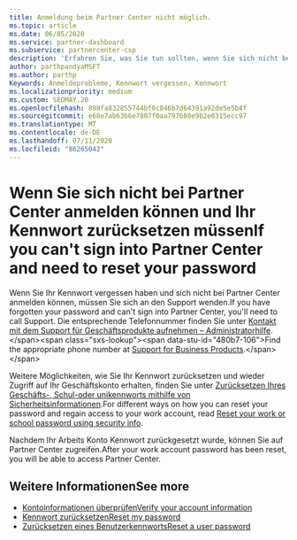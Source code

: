 ```yaml
---
title: Anmeldung beim Partner Center nicht möglich.
ms.topic: article
ms.date: 06/05/2020
ms.service: partner-dashboard
ms.subservice: partnercenter-csp
description: 'Erfahren Sie, was Sie tun sollten, wenn Sie sich nicht bei Partner Center anmelden können: enthält Informationen zum Zurücksetzen des Kennworts für Arbeits Konten oder des Schul Kontos, wenn Sie es vergessen haben.'
author: parthpandyaMSFT
ms.author: parthp
Keywords: Anmeldeprobleme, Kennwort vergessen, Kennwort
ms.localizationpriority: medium
ms.custom: SEOMAY.20
ms.openlocfilehash: 898fa832855744bf0c846b7d64391a92de5e5b4f
ms.sourcegitcommit: e68e7ab63b6e7807f0aa797680e9b2e0315ecc97
ms.translationtype: MT
ms.contentlocale: de-DE
ms.lasthandoff: 07/11/2020
ms.locfileid: "86265042"
---
```

# <a name="if-you-cant-sign-into-partner-center-and-need-to-reset-your-password"></a><span data-ttu-id="480b7-104">Wenn Sie sich nicht bei Partner Center anmelden können und Ihr Kennwort zurücksetzen müssen</span><span class="sxs-lookup"><span data-stu-id="480b7-104">If you can't sign into Partner Center and need to reset your password</span></span>

<span data-ttu-id="480b7-105">Wenn Sie Ihr Kennwort vergessen haben und sich nicht bei Partner Center anmelden können, müssen Sie sich an den Support wenden.</span><span class="sxs-lookup"><span data-stu-id="480b7-105">If you have forgotten your password and can't sign into Partner Center, you'll need to call Support.</span></span> <span data-ttu-id="480b7-106">Die entsprechende Telefonnummer finden Sie unter [Kontakt mit dem Support für Geschäftsprodukte aufnehmen – Administratorhilfe](https://docs.microsoft.com/microsoft-365/admin/contact-support-for-business-products?view=o365-worldwide&tabs=phone#ID0EAADAAA=Phone_support_).</span><span class="sxs-lookup"><span data-stu-id="480b7-106">Find the appropriate phone number at [Support for Business Products](https://docs.microsoft.com/microsoft-365/admin/contact-support-for-business-products?view=o365-worldwide&tabs=phone#ID0EAADAAA=Phone_support_).</span></span> 

<span data-ttu-id="480b7-107">Weitere Möglichkeiten, wie Sie Ihr Kennwort zurücksetzen und wieder Zugriff auf Ihr Geschäftskonto erhalten, finden Sie unter [Zurücksetzen Ihres Geschäfts-, Schul-oder unikennworts mithilfe von Sicherheitsinformationen](https://docs.microsoft.com/azure/active-directory/user-help/active-directory-passwords-update-your-own-password#how-to-change-your-password).</span><span class="sxs-lookup"><span data-stu-id="480b7-107">For different ways on how you can reset your password and regain access to your work account, read [Reset your work or school password using security info](https://docs.microsoft.com/azure/active-directory/user-help/active-directory-passwords-update-your-own-password#how-to-change-your-password).</span></span>

<span data-ttu-id="480b7-108">Nachdem Ihr Arbeits Konto Kennwort zurückgesetzt wurde, können Sie auf Partner Center zugreifen.</span><span class="sxs-lookup"><span data-stu-id="480b7-108">After your work account password has been reset, you will be able to access Partner Center.</span></span> 

## <a name="see-more"></a><span data-ttu-id="480b7-109">Weitere Informationen</span><span class="sxs-lookup"><span data-stu-id="480b7-109">See more</span></span>

- [<span data-ttu-id="480b7-110">Kontoinformationen überprüfen</span><span class="sxs-lookup"><span data-stu-id="480b7-110">Verify your account information</span></span>](verification-responses.md)
- [<span data-ttu-id="480b7-111">Kennwort zurücksetzen</span><span class="sxs-lookup"><span data-stu-id="480b7-111">Reset my password</span></span>](reset-my-pasword.md)
- [<span data-ttu-id="480b7-112">Zurücksetzen eines Benutzerkennworts</span><span class="sxs-lookup"><span data-stu-id="480b7-112">Reset a user password</span></span>](reset-a-user-password.md)

